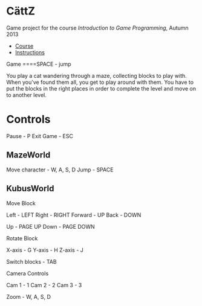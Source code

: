 CättZ
=====

Game project for the course *Introduction to Game Programming*, Autumn 2013

  * [Course](http://www.cs.helsinki.fi/courses/582325/2013/s/k/1)
  * [Instructions](http://www.cs.helsinki.fi/u/vihavain/s13/intro_to_gameprogramming/project/end-term-proj_2013.html)


Game
====SPACE - jump

You play a cat wandering through a maze, collecting blocks to play with. When you've found them all, you get to play around with them. You have to put the blocks in the right places in order to complete the level and move on to another level.


Controls
========

Pause 		- P
Exit Game  	- ESC


MazeWorld
---------
Move character 	- W, A, S, D
Jump 			- SPACE


KubusWorld
----------
Move Block 

Left	-	LEFT 
Right	-	RIGHT 
Forward -	UP 
Back	-	DOWN 

Up		-	PAGE UP 
Down	-	PAGE DOWN 


Rotate Block 

X-axis	-	G 
Y-axis	-	H 
Z-axis	-	J 

Switch blocks 	- 	TAB 

Camera Controls 

Cam 1	-	1 
Cam 2	-	2 
Cam 3	-	3 

Zoom	-	W, A, S, D 
